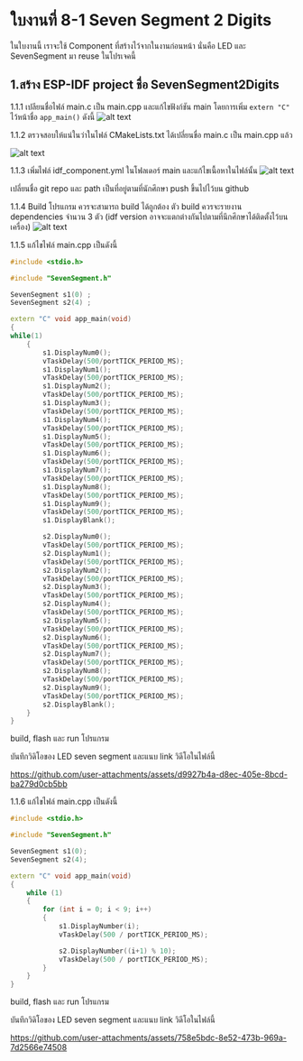 # ใบงานที่ 8-1 Seven Segment 2 Digits
ในใบงานนี้ เราจะใช้ Component ที่สร้างไว้จากในงานก่อนหน้า นั่นคือ LED และ SevenSegment มา reuse ในโปรเจคนี้

## 1.สร้าง ESP-IDF project ชื่อ  SevenSegment2Digits

1.1.1  เปลียนชื่อไฟล์ main.c เป็น main.cpp และแก้ไขฟังก์ชัน main โดยการเพิ่ม `extern "C"` ไว้หน้าชื่อ `app_main()` ดังนี้ 
![alt text](./Pictures/image-4.png)

1.1.2  ตรวจสอบให้แน่ในว่าในไฟล์ CMakeLists.txt ได้เปลี่ยนขื่อ main.c เป็น main.cpp แล้ว

![alt text](./Pictures/image-1.png)

1.1.3 เพิ่มไฟล์ idf_component.yml ในโฟลเดอร์ main และแก้ไขเนื้อหาในไฟล์นั้น
![alt text](./Pictures/image-2.png)

เปลี่ยนชื่อ git repo และ path เป็นที่อยู่ตามที่นักศึกษา push ขึ้นไปไว้บน github

1.1.4 Build โปรแกรม ควรจะสามารถ build ได้ถูกต้อง
ตัว build ควรจะรายงาน dependencies  จำนวน 3 ตัว (idf version อาจจะแตกต่างกันไปตามที่นึกศึกษาได้ติดตั้งไว้บนเครื่อง)
![alt text](./Pictures/image-3.png)


1.1.5 แก้ไขไฟล์ main.cpp เป็นดังนี้

```cpp
#include <stdio.h>

#include "SevenSegment.h"

SevenSegment s1(0) ;
SevenSegment s2(4) ;

extern "C" void app_main(void)
{
while(1)
    {
        s1.DisplayNum0();
        vTaskDelay(500/portTICK_PERIOD_MS);
        s1.DisplayNum1();
        vTaskDelay(500/portTICK_PERIOD_MS);
        s1.DisplayNum2();
        vTaskDelay(500/portTICK_PERIOD_MS);
        s1.DisplayNum3();
        vTaskDelay(500/portTICK_PERIOD_MS);
        s1.DisplayNum4();
        vTaskDelay(500/portTICK_PERIOD_MS);
        s1.DisplayNum5();
        vTaskDelay(500/portTICK_PERIOD_MS);
        s1.DisplayNum6();
        vTaskDelay(500/portTICK_PERIOD_MS);
        s1.DisplayNum7();
        vTaskDelay(500/portTICK_PERIOD_MS);
        s1.DisplayNum8();
        vTaskDelay(500/portTICK_PERIOD_MS);
        s1.DisplayNum9();
        vTaskDelay(500/portTICK_PERIOD_MS);
        s1.DisplayBlank();

        s2.DisplayNum0();
        vTaskDelay(500/portTICK_PERIOD_MS);
        s2.DisplayNum1();
        vTaskDelay(500/portTICK_PERIOD_MS);
        s2.DisplayNum2();
        vTaskDelay(500/portTICK_PERIOD_MS);
        s2.DisplayNum3();
        vTaskDelay(500/portTICK_PERIOD_MS);
        s2.DisplayNum4();
        vTaskDelay(500/portTICK_PERIOD_MS);
        s2.DisplayNum5();
        vTaskDelay(500/portTICK_PERIOD_MS);
        s2.DisplayNum6();
        vTaskDelay(500/portTICK_PERIOD_MS);
        s2.DisplayNum7();
        vTaskDelay(500/portTICK_PERIOD_MS);
        s2.DisplayNum8();
        vTaskDelay(500/portTICK_PERIOD_MS);
        s2.DisplayNum9();
        vTaskDelay(500/portTICK_PERIOD_MS);
        s2.DisplayBlank();
    } 
}
```


build, flash และ run โปรแกรม

บันทึกวิดิโอของ LED seven segment และแนบ link วิดีโอในไฟล์นี้


https://github.com/user-attachments/assets/d9927b4a-d8ec-405e-8bcd-ba279d0cb5bb


1.1.6 แก้ไขไฟล์ main.cpp เป็นดังนี้

```cpp
#include <stdio.h>

#include "SevenSegment.h"

SevenSegment s1(0);
SevenSegment s2(4);

extern "C" void app_main(void)
{
    while (1)
    {
        for (int i = 0; i < 9; i++)
        {
            s1.DisplayNumber(i);
            vTaskDelay(500 / portTICK_PERIOD_MS);

            s2.DisplayNumber((i+1) % 10);
            vTaskDelay(500 / portTICK_PERIOD_MS);
        }
    }
}
```

build, flash และ run โปรแกรม

บันทึกวิดิโอของ LED seven segment และแนบ link วิดีโอในไฟล์นี้


https://github.com/user-attachments/assets/758e5bdc-8e52-473b-969a-7d2566e74508


